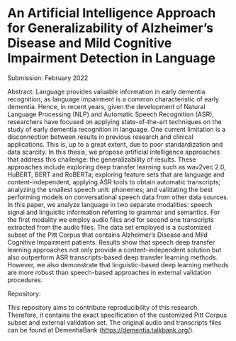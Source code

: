 # An Artificial Intelligence Approach for Generalizability of Alzheimer’s Disease and Mild Cognitive Impairment Detection in Language

Submission: February 2022

Abstract: 
Language provides valuable information in early dementia recognition, as language impairment is a common characteristic of early dementia. Hence, in recent years, given the development of Natural Language Processing (NLP) and Automatic Speech Recognition (ASR), researchers have focused on applying state-of-the-art techniques on the study of early dementia recognition in language. One current limitation is a disconnection between results in previous research and clinical applications. This is, up to a great extent, due to poor standardization and data scarcity. In this thesis, we propose artificial intelligence approaches that address this challenge: the generalizability of results. These approaches include exploring deep transfer learning such as wav2vec 2.0, HuBERT, BERT and RoBERTa; exploring feature sets that are language and content-independent, applying ASR tools to obtain automatic transcripts; analyzing the smallest speech unit: phonemes; and validating the best performing models on conversational speech data from other data sources. In this paper, we analyze language in two separate modalities: speech signal and linguistic information referring to grammar and semantics. For the first modality we employ audio files and for second one transcripts extracted from the audio files. The data set employed is a customized subset of the Pitt Corpus that contains Alzheimer’s Disease and Mild Cognitive Impairment patients. Results show that speech deep transfer learning approaches not only provide a content-independent solution but also outperform ASR transcripts-based deep transfer learning methods. However, we also demonstrate that linguistic-based deep learning methods are more robust than speech-based approaches in external validation procedures. 


Repository: 

This repository aims to contribute reproducibility of this research. Therefore, it contains the exact specification of the customized Pitt Corpus subset and external validation set. The original audio and transcripts files can be found at DementiaBank (https://dementia.talkbank.org/). 
